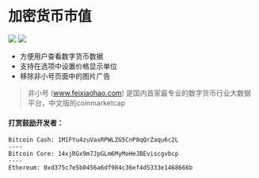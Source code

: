 # 加密货币市值

<a href="https://chrome.google.com/webstore/detail/coinmarketcap-cn/nphlnghlcailopfndihpccmjinilmckb?utm_source=chrome-ntp-icon" target="_blank"><img src="https://camo.githubusercontent.com/334b4f665751356b1f4afb758f8ddde55b9c71b8/68747470733a2f2f7261772e6769746875622e636f6d2f476f6f676c654368726f6d652f6368726f6d652d6170702d73616d706c65732f6d61737465722f74727969746e6f77627574746f6e5f736d616c6c2e706e67" border="0" /></a>
<a href="https://addons.mozilla.org/en-US/firefox/addon/%E5%8A%A0%E5%AF%86%E8%B4%A7%E5%B8%81%E5%B8%82%E5%80%BC/" target="_blank"><img src="https://user-images.githubusercontent.com/3146103/32405038-6b29ffea-c12b-11e7-8410-9d6a83993572.png" border="0" /></a>

* 方便用户查看数字货币数据
* 支持在选项中设置价格显示单位
* 移除非小号页面中的图片广告

> 非小号  (www.feixiaohao.com)  是国内首家最专业的数字货币行业大数据平台，中文版的coinmarketcap

#### 打赏鼓励开发者：
```
Bitcoin Cash: 1M1FYu4zuVaxRPWLZG5CnP8qQrZaqu6c2L
----
Bitcoin Core: 14xjRGx9m7JpGLm6MyMoHeJBEviscgvbcp
----
Ethereum: 0xd375c7e5b0456a6df984c36ef4d5333e1468666b
```


